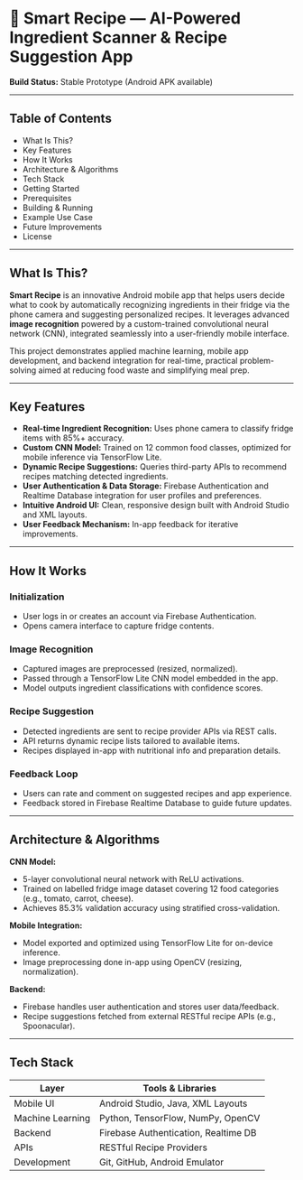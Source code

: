 # 🧠 Smart Recipe — AI-Powered Ingredient Scanner & Recipe Suggestion App

**Build Status:** Stable Prototype (Android APK available)

---

## Table of Contents

- What Is This?  
- Key Features  
- How It Works  
- Architecture & Algorithms  
- Tech Stack  
- Getting Started  
- Prerequisites  
- Building & Running  
- Example Use Case  
- Future Improvements  
- License  

---

## What Is This?

**Smart Recipe** is an innovative Android mobile app that helps users decide what to cook by automatically recognizing ingredients in their fridge via the phone camera and suggesting personalized recipes. It leverages advanced **image recognition** powered by a custom-trained convolutional neural network (CNN), integrated seamlessly into a user-friendly mobile interface.

This project demonstrates applied machine learning, mobile app development, and backend integration for real-time, practical problem-solving aimed at reducing food waste and simplifying meal prep.

---

## Key Features

- **Real-time Ingredient Recognition:** Uses phone camera to classify fridge items with 85%+ accuracy.  
- **Custom CNN Model:** Trained on 12 common food classes, optimized for mobile inference via TensorFlow Lite.  
- **Dynamic Recipe Suggestions:** Queries third-party APIs to recommend recipes matching detected ingredients.  
- **User Authentication & Data Storage:** Firebase Authentication and Realtime Database integration for user profiles and preferences.  
- **Intuitive Android UI:** Clean, responsive design built with Android Studio and XML layouts.  
- **User Feedback Mechanism:** In-app feedback for iterative improvements.  

---

## How It Works

### Initialization

- User logs in or creates an account via Firebase Authentication.  
- Opens camera interface to capture fridge contents.  

### Image Recognition

- Captured images are preprocessed (resized, normalized).  
- Passed through a TensorFlow Lite CNN model embedded in the app.  
- Model outputs ingredient classifications with confidence scores.  

### Recipe Suggestion

- Detected ingredients are sent to recipe provider APIs via REST calls.  
- API returns dynamic recipe lists tailored to available items.  
- Recipes displayed in-app with nutritional info and preparation details.  

### Feedback Loop

- Users can rate and comment on suggested recipes and app experience.  
- Feedback stored in Firebase Realtime Database to guide future updates.  

---

## Architecture & Algorithms

**CNN Model:**  
- 5-layer convolutional neural network with ReLU activations.  
- Trained on labelled fridge image dataset covering 12 food categories (e.g., tomato, carrot, cheese).  
- Achieves 85.3% validation accuracy using stratified cross-validation.  

**Mobile Integration:**  
- Model exported and optimized using TensorFlow Lite for on-device inference.  
- Image preprocessing done in-app using OpenCV (resizing, normalization).  

**Backend:**  
- Firebase handles user authentication and stores user data/feedback.  
- Recipe suggestions fetched from external RESTful recipe APIs (e.g., Spoonacular).  

---

## Tech Stack

| Layer           | Tools & Libraries                   |
|-----------------|-----------------------------------|
| Mobile UI       | Android Studio, Java, XML Layouts |
| Machine Learning| Python, TensorFlow, NumPy, OpenCV |
| Backend         | Firebase Authentication, Realtime DB |
| APIs            | RESTful Recipe Providers           |
| Development     | Git, GitHub, Android Emulator      |

